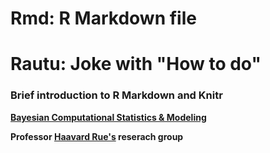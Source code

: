 # Rmd: R Markdown file
# Rautu: Joke with "How to do"

### Brief introduction to R Markdown and Knitr

**[Bayesian Computational Statistics & Modeling](https://bayescomp.kaust.edu.sa/Pages/Home.aspx)**

**Professor [Haavard Rue's](https://www.kaust.edu.sa/en/study/faculty/haavard-rue) reserach group**

